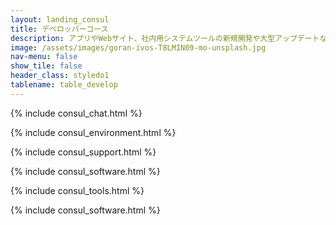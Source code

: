 ```yaml
---
layout: landing_consul
title: デベロッパーコース
description: アプリやWebサイト、社内用システムツールの新規開発や大型アップデートなど、大きな工数が必要な開発のご依頼にオススメなコースです。<br>稼働工数も月に4人日と全コース内で最も多く、全てのサービスがご利用可能となっているため、私たちが最もお力になれるコースです。<br>ご依頼の開発物が「4人日では足りないかもしれない…！」という場合には、他のコースよりお安く工数の追加をご検討ください。
image: /assets/images/goran-ivos-T8LMIN09-mo-unsplash.jpg
nav-menu: false
show_tile: false
header_class: styledo1
tablename: table_develop
---
```


<div id="main" markdown="1">
<section id="one">

{% include consul_chat.html %}
</section>
<section id="two">

{% include consul_environment.html %}
</section>
<section id="three">

{% include consul_support.html %}

</section>
<section id="four">

{% include consul_software.html %}

</section>
<section id="five">

{% include consul_tools.html %}

</section>
<section id="six">

{% include consul_software.html %}

</section>
</div>

